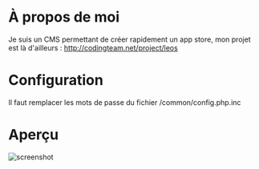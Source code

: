 # À propos de moi

Je suis un CMS permettant de créer rapidement un app store, mon projet est là d'ailleurs : http://codingteam.net/project/leos

# Configuration

Il faut remplacer les mots de passe du fichier /common/config.php.inc

# Aperçu

![screenshot](https://raw.github.com/LeOSW42/LeOS/master/common/images/screenshot.png)
